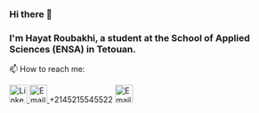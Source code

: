 ### Hi there 👋

### I'm Hayat Roubakhi, a student at the School of Applied Sciences (ENSA) in Tetouan.

📫 How to reach me:

<a href="[https://www.linkedin.com/](https://www.linkedin.com/in/hayat-roubakhi-97ba051b3/)">
  <img src="https://upload.wikimedia.org/wikipedia/commons/c/ca/LinkedIn_logo_initials.png" alt="LinkedIn" style="width: 32px; height: 32px;">
</a>
<a href="mailto:hayat.roubakhi@etu.uae.ac.ma">
  <img src="https://cdn-icons-png.freepik.com/512/8109/8109673.png" alt="Email" style="width: 32px; height: 32px;">
</a>
<span>
  +2145215545522
  <img src="https://encrypted-tbn0.gstatic.com/images?q=tbn:ANd9GcQceSgAUmtElFUEjcJQDMMb4zopL_fogwXMtUBr_e-reQ&s" alt="Email" style="width: 32px; height: 32px;">
</span>




<!--
**hayatvyhr/hayatvyhr** is a ✨ _special_ ✨ repository because its `README.md` (this file) appears on your GitHub profile.

Here are some ideas to get you started:

- 🔭 I’m currently working on ...
- 🌱 I’m currently learning ...
- 👯 I’m looking to collaborate on ...
- 🤔 I’m looking for help with ...
- 💬 Ask me about ...
- 📫 How to reach me: ...
- 😄 Pronouns: ...
- ⚡ Fun fact: ...
-->
